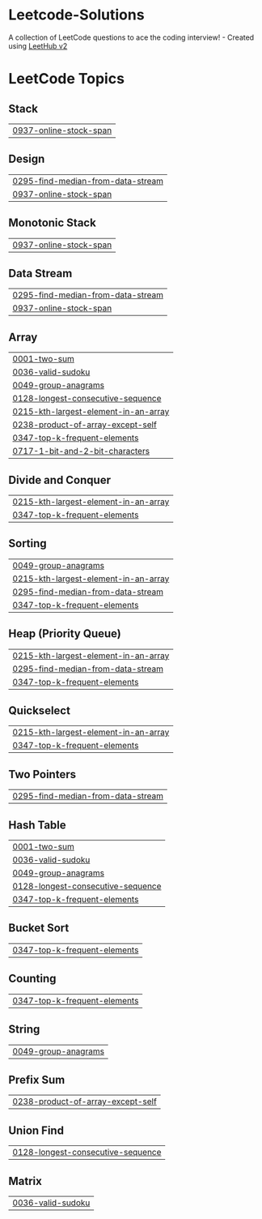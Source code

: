 # Leetcode-Solutions
A collection of LeetCode questions to ace the coding interview! - Created using [LeetHub v2](https://github.com/arunbhardwaj/LeetHub-2.0)

<!---LeetCode Topics Start-->
# LeetCode Topics
## Stack
|  |
| ------- |
| [0937-online-stock-span](https://github.com/Bala-page/Leetcode-Solutions/tree/master/0937-online-stock-span) |
## Design
|  |
| ------- |
| [0295-find-median-from-data-stream](https://github.com/Bala-page/Leetcode-Solutions/tree/master/0295-find-median-from-data-stream) |
| [0937-online-stock-span](https://github.com/Bala-page/Leetcode-Solutions/tree/master/0937-online-stock-span) |
## Monotonic Stack
|  |
| ------- |
| [0937-online-stock-span](https://github.com/Bala-page/Leetcode-Solutions/tree/master/0937-online-stock-span) |
## Data Stream
|  |
| ------- |
| [0295-find-median-from-data-stream](https://github.com/Bala-page/Leetcode-Solutions/tree/master/0295-find-median-from-data-stream) |
| [0937-online-stock-span](https://github.com/Bala-page/Leetcode-Solutions/tree/master/0937-online-stock-span) |
## Array
|  |
| ------- |
| [0001-two-sum](https://github.com/Bala-page/Leetcode-Solutions/tree/master/0001-two-sum) |
| [0036-valid-sudoku](https://github.com/Bala-page/Leetcode-Solutions/tree/master/0036-valid-sudoku) |
| [0049-group-anagrams](https://github.com/Bala-page/Leetcode-Solutions/tree/master/0049-group-anagrams) |
| [0128-longest-consecutive-sequence](https://github.com/Bala-page/Leetcode-Solutions/tree/master/0128-longest-consecutive-sequence) |
| [0215-kth-largest-element-in-an-array](https://github.com/Bala-page/Leetcode-Solutions/tree/master/0215-kth-largest-element-in-an-array) |
| [0238-product-of-array-except-self](https://github.com/Bala-page/Leetcode-Solutions/tree/master/0238-product-of-array-except-self) |
| [0347-top-k-frequent-elements](https://github.com/Bala-page/Leetcode-Solutions/tree/master/0347-top-k-frequent-elements) |
| [0717-1-bit-and-2-bit-characters](https://github.com/Bala-page/Leetcode-Solutions/tree/master/0717-1-bit-and-2-bit-characters) |
## Divide and Conquer
|  |
| ------- |
| [0215-kth-largest-element-in-an-array](https://github.com/Bala-page/Leetcode-Solutions/tree/master/0215-kth-largest-element-in-an-array) |
| [0347-top-k-frequent-elements](https://github.com/Bala-page/Leetcode-Solutions/tree/master/0347-top-k-frequent-elements) |
## Sorting
|  |
| ------- |
| [0049-group-anagrams](https://github.com/Bala-page/Leetcode-Solutions/tree/master/0049-group-anagrams) |
| [0215-kth-largest-element-in-an-array](https://github.com/Bala-page/Leetcode-Solutions/tree/master/0215-kth-largest-element-in-an-array) |
| [0295-find-median-from-data-stream](https://github.com/Bala-page/Leetcode-Solutions/tree/master/0295-find-median-from-data-stream) |
| [0347-top-k-frequent-elements](https://github.com/Bala-page/Leetcode-Solutions/tree/master/0347-top-k-frequent-elements) |
## Heap (Priority Queue)
|  |
| ------- |
| [0215-kth-largest-element-in-an-array](https://github.com/Bala-page/Leetcode-Solutions/tree/master/0215-kth-largest-element-in-an-array) |
| [0295-find-median-from-data-stream](https://github.com/Bala-page/Leetcode-Solutions/tree/master/0295-find-median-from-data-stream) |
| [0347-top-k-frequent-elements](https://github.com/Bala-page/Leetcode-Solutions/tree/master/0347-top-k-frequent-elements) |
## Quickselect
|  |
| ------- |
| [0215-kth-largest-element-in-an-array](https://github.com/Bala-page/Leetcode-Solutions/tree/master/0215-kth-largest-element-in-an-array) |
| [0347-top-k-frequent-elements](https://github.com/Bala-page/Leetcode-Solutions/tree/master/0347-top-k-frequent-elements) |
## Two Pointers
|  |
| ------- |
| [0295-find-median-from-data-stream](https://github.com/Bala-page/Leetcode-Solutions/tree/master/0295-find-median-from-data-stream) |
## Hash Table
|  |
| ------- |
| [0001-two-sum](https://github.com/Bala-page/Leetcode-Solutions/tree/master/0001-two-sum) |
| [0036-valid-sudoku](https://github.com/Bala-page/Leetcode-Solutions/tree/master/0036-valid-sudoku) |
| [0049-group-anagrams](https://github.com/Bala-page/Leetcode-Solutions/tree/master/0049-group-anagrams) |
| [0128-longest-consecutive-sequence](https://github.com/Bala-page/Leetcode-Solutions/tree/master/0128-longest-consecutive-sequence) |
| [0347-top-k-frequent-elements](https://github.com/Bala-page/Leetcode-Solutions/tree/master/0347-top-k-frequent-elements) |
## Bucket Sort
|  |
| ------- |
| [0347-top-k-frequent-elements](https://github.com/Bala-page/Leetcode-Solutions/tree/master/0347-top-k-frequent-elements) |
## Counting
|  |
| ------- |
| [0347-top-k-frequent-elements](https://github.com/Bala-page/Leetcode-Solutions/tree/master/0347-top-k-frequent-elements) |
## String
|  |
| ------- |
| [0049-group-anagrams](https://github.com/Bala-page/Leetcode-Solutions/tree/master/0049-group-anagrams) |
## Prefix Sum
|  |
| ------- |
| [0238-product-of-array-except-self](https://github.com/Bala-page/Leetcode-Solutions/tree/master/0238-product-of-array-except-self) |
## Union Find
|  |
| ------- |
| [0128-longest-consecutive-sequence](https://github.com/Bala-page/Leetcode-Solutions/tree/master/0128-longest-consecutive-sequence) |
## Matrix
|  |
| ------- |
| [0036-valid-sudoku](https://github.com/Bala-page/Leetcode-Solutions/tree/master/0036-valid-sudoku) |
<!---LeetCode Topics End-->